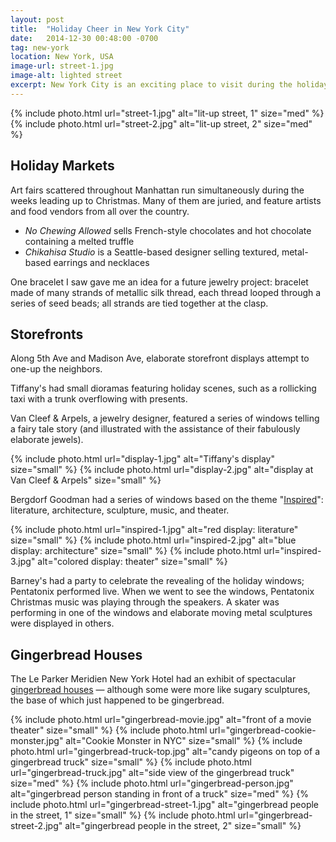 ```yaml
---
layout: post
title:  "Holiday Cheer in New York City"
date:   2014-12-30 00:48:00 -0700
tag: new-york
location: New York, USA
image-url: street-1.jpg
image-alt: lighted street
excerpt: New York City is an exciting place to visit during the holidays.
---
```

<div class='img-gallery'>
{% include photo.html url="street-1.jpg" alt="lit-up street, 1" size="med" %}
{% include photo.html url="street-2.jpg" alt="lit-up street, 2" size="med" %}
</div>

## Holiday Markets

Art fairs scattered throughout Manhattan run simultaneously during the weeks leading up to Christmas. Many of them are juried, and feature artists and food vendors from all over the country.

- _No Chewing Allowed_ sells French-style chocolates and hot chocolate containing a melted truffle
- _Chikahisa Studio_ is a Seattle-based designer selling textured, metal-based earrings and necklaces

One bracelet I saw gave me an idea for a future jewelry project: bracelet made of many strands of metallic silk thread, each thread looped through a series of seed beads; all strands are tied together at the clasp.

## Storefronts

Along 5th Ave and Madison Ave, elaborate storefront displays attempt to one-up the neighbors.

Tiffany's had small dioramas featuring holiday scenes, such as a rollicking taxi with a trunk overflowing with presents.

Van Cleef & Arpels, a jewelry designer, featured a series of windows telling a fairy tale story (and illustrated with the assistance of their fabulously elaborate jewels).

<div class='img-gallery'>
{% include photo.html url="display-1.jpg" alt="Tiffany's display" size="small" %}
{% include photo.html url="display-2.jpg" alt="display at Van Cleef & Arpels" size="small" %}
</div>

Bergdorf Goodman had a series of windows based on the theme "[Inspired](http://blog.bergdorfgoodman.com/windows/holiday-windows-2014-inspired)": literature, architecture, sculpture, music, and theater.

<div class='img-gallery'>
{% include photo.html url="inspired-1.jpg" alt="red display: literature" size="small" %}
{% include photo.html url="inspired-2.jpg" alt="blue display: architecture" size="small" %}
{% include photo.html url="inspired-3.jpg" alt="colored display: theater" size="small" %}
</div>

Barney's had a party to celebrate the revealing of the holiday windows; Pentatonix performed live. When we went to see the windows, Pentatonix Christmas music was playing through the speakers. A skater was performing in one of the windows and elaborate moving metal sculptures were displayed in others.

## Gingerbread Houses

The Le Parker Meridien New York Hotel had an exhibit of spectacular [gingerbread houses](https://giving.cityharvest.org/gingerbread-voting) — although some were more like sugary sculptures, the base of which just happened to be gingerbread.

<div class='img-gallery'>
{% include photo.html url="gingerbread-movie.jpg" alt="front of a movie theater" size="small" %}
{% include photo.html url="gingerbread-cookie-monster.jpg" alt="Cookie Monster in NYC" size="small" %}
{% include photo.html url="gingerbread-truck-top.jpg" alt="candy pigeons on top of a gingerbread truck" size="small" %}
{% include photo.html url="gingerbread-truck.jpg" alt="side view of the gingerbread truck" size="med" %}
{% include photo.html url="gingerbread-person.jpg" alt="gingerbread person standing in front of a truck" size="med" %}
{% include photo.html url="gingerbread-street-1.jpg" alt="gingerbread people in the street, 1" size="small" %}
{% include photo.html url="gingerbread-street-2.jpg" alt="gingerbread people in the street, 2" size="small" %}
</div>
